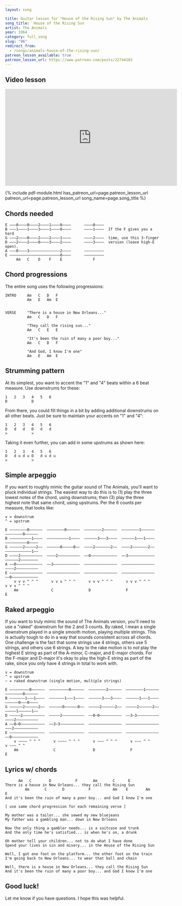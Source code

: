 ```yaml
---
layout: song

title: Guitar lesson for "House of the Rising Sun" by The Animals
song_title:  House of the Rising Sun
artist: The Animals
year: 1964
category: full_song
slug: "96"
redirect_from:
  - /songs/animals-house-of-the-rising-sun/
patreon_lesson_available: true
patreon_lesson_url: https://www.patreon.com/posts/22744103
---
```


## Video lesson

<iframe width="560" height="315" src="https://www.youtube.com/embed/hjNnsAY-ijc?showinfo=0" frameborder="0" allowfullscreen></iframe>


{% include pdf-module.html has_patreon_url=page.patreon_lesson_url patreon_url=page.patreon_lesson_url song_name=page.song_title %}



## Chords needed

    E –––0––––0––––2––––1—–—–0––––      ––––0—–—–
    B –––1––––1––––3––––1—–—–0––––      ––––1—–—–  If the F gives you a hard
    G –––2––––0––––2––––2—–—–1––––      ––––2—–—–  time, use this 3-finger
    D –––2––––2––––0––––3—–—–2––––      ––––3—–—–  version (leave high-E open).
    A –––0––––3–––––––——–––––2––––      ––——–––––
    E ––––––––––––––—–—––––––0––––      —–—––––––
         Am   C    D    F    E              F    

## Chord progressions

The entire song uses the following progressions:

    INTRO     Am   C   D   F
              Am   E   Am  E


    VERSE     "There is a house in New Orleans..."
              Am   C   D   F

              "They call the rising sun..."
              Am   C   E   E

              "It's been the ruin of many a poor boy..."
              Am   C   D   F

              "And God, I know I'm one"
              Am   E   Am  E

## Strumming pattern

At its simplest, you want to accent the "1" and "4" beats within a 6 beat measure. Use downstrums for these:

    1   2   3   4   5   6
    D           D         

From there, you could fill things in a bit by adding additional downstrums on all other beats. Just be sure to maintain your accents on "1" and "4":

    1   2   3   4   5   6
    D   d   d   D   d   d
    >           >

Taking it even further, you can add in some upstrums as shown here:

    1   2   3   4   5   6
    D   d u d u D   d u d u
    >           >

## Simple arpeggio

If you want to roughly mimic the guitar sound of The Animals, you'll want to pluck individual strings. The easiest way to do this is to (1) play the three lowest notes of the chord, using downstrums; then (3) play the three highest note that same chord, using upstrums. Per the 6 counts per measure, that looks like:

    v = downstrum
    ^ = upstrum

    E ––––––––0––––––  ––––––––0––––––  ––––––––2––––––  ––––––––1––––––  ––––––––0––––––
    B ––––––––––1––––  ––––––––––1––––  ––––––3–––3––––  ––––––1–––1––––  ––––––––––0––––
    G ––––––2–––––2––  ––––––0–––––0––  ––––2–––––––2––  ––––2–––––––2––  ––––––––––––1––
    D ––––2––––––––––  ––––2––––––––––  ––0––––––––––––  ––3––––––––––––  ––––––2––––––––
    A ––0––––––––––––  ––3––––––––––––  –––––––––––––––  –––––––––––––––  ––––2––––––––––
    E –––––––––––––––  –––––––––––––––  –––––––––––––––  –––––––––––––––  ––0––––––––––––
        v v v ^ ^ ^      v v v ^ ^ ^      v v v ^ ^ ^      v v v ^ ^ ^      v v v ^ ^ ^
        Am               C                D                F                E            

## Raked arpeggio

If you want to truly mimic the sound of The Animals version, you'll need to use a "raked" downstrum for the 2 and 3 counts. By raked, I mean a single downstrum played in a single smooth motion, playing multiple strings. This is actually tough to do in a way that sounds consistent across all chords. One challenge is the fact that some strings use 4 strings, others use 5 strings, and others use 6 strings. A key to the rake motion is to _not_ play the highest E string as part of the A-minor, C-major, and E-major chords. For the F-major and D-major it's okay to play the high-E string as part of the rake, since you only have 4 strings in total to work with.

    v = downstrum
    ^ = upstrum
    ~ = raked downstrum (single motion, multiple strings)

    E –––––––––0––––––  –––––––––0––––––  ––––––––2––––––  ––––––––1––––––  ––––––––0––––––  
    B –––––––1–––1––––  –––––––1–––1––––  ––––––3–––3––––  ––––––1–––1––––  ––––––0–––0––––  
    G ––––––2––––––2––  ––––––0––––––0––  –––––2––––––2––  –––––2––––––2––  –––––1––––––1––  
    D –––––2––––––––––  –––––2––––––––––  ––0–0––––––––––  ––3–3––––––––––  ––––2––––––––––  
    A ––0–0–––––––––––  ––3–3–––––––––––  –––––––––––––––  –––––––––––––––  –––2–––––––––––  
    E ––––––––––––––––  ––––––––––––––––  –––––––––––––––  –––––––––––––––  ––0––––––––––––
        v ~~~~ ^ ^ ^      v ~~~~ ^ ^ ^      v ~~~ ^ ^ ^      v ~~~ ^ ^        v ~~~ ^ ^    
        Am                C                 D                F                E                 

## Lyrics w/ chords

          Am   C        D           F       Am       C      E
    There is a house in New Orleans... they call the Rising Sun
             Am       C       D           F          Am    E        Am    E
    And it's been the ruin of many a poor boy... and God I know I'm one

    [ use same chord progression for each remaining verse ]

    My mother was a tailor... she sewed my new bluejeans
    My father was a gambling man... down in New Orleans

    Now the only thing a gambler needs... is a suitcase and trunk
    And the only time he's satisfied... is when he's on, a drunk

    Oh mother tell your children... not to do what I have done
    Spend your lives in sin and misery... in the House of the Rising Sun

    Well, I got one foot on the platform... the other foot on the train
    I'm going back to New Orleans... to wear that ball and chain

    Well, there is a house in New Orleans... they call the Rising Sun
    And it's been the ruin of many a poor boy... and God I know I'm one

## Good luck!

Let me know if you have questions. I hope this was helpful.
